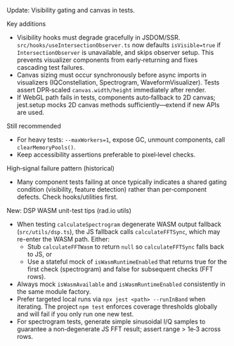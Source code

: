 Update: Visibility gating and canvas in tests.

Key additions

- Visibility hooks must degrade gracefully in JSDOM/SSR. `src/hooks/useIntersectionObserver.ts` now defaults `isVisible=true` if `IntersectionObserver` is unavailable, and skips observer setup. This prevents visualizer components from early‑returning and fixes cascading test failures.
- Canvas sizing must occur synchronously before async imports in visualizers (IQConstellation, Spectrogram, WaveformVisualizer). Tests assert DPR‑scaled `canvas.width/height` immediately after render.
- If WebGL path fails in tests, components auto‑fallback to 2D canvas; jest.setup mocks 2D canvas methods sufficiently—extend if new APIs are used.

Still recommended

- For heavy tests: `--maxWorkers=1`, expose GC, unmount components, call `clearMemoryPools()`.
- Keep accessibility assertions preferable to pixel‑level checks.

High‑signal failure pattern (historical)

- Many component tests failing at once typically indicates a shared gating condition (visibility, feature detection) rather than per‑component defects. Check hooks/utilities first.

New: DSP WASM unit-test tips (rad.io utils)

- When testing `calculateSpectrogram` degenerate WASM output fallback (`src/utils/dsp.ts`), the JS fallback calls `calculateFFTSync`, which may re-enter the WASM path. Either:
  - Stub `calculateFFTWasm` to return `null` so `calculateFFTSync` falls back to JS, or
  - Use a stateful mock of `isWasmRuntimeEnabled` that returns true for the first check (spectrogram) and false for subsequent checks (FFT rows).
- Always mock `isWasmAvailable` and `isWasmRuntimeEnabled` consistently in the same module factory.
- Prefer targeted local runs via `npx jest <path> --runInBand` when iterating. The project `npm test` enforces coverage thresholds globally and will fail if you only run one new test.
- For spectrogram tests, generate simple sinusoidal I/Q samples to guarantee a non‑degenerate JS FFT result; assert range > 1e‑3 across rows.
